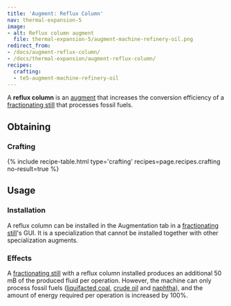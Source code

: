 ```yaml
---
title: 'Augment: Reflux Column'
nav: thermal-expansion-5
image:
- alt: Reflux column augment
  file: thermal-expansion-5/augment-machine-refinery-oil.png
redirect_from:
- /docs/augment-reflux-column/
- /docs/thermal-expansion/augment-reflux-column/
recipes:
  crafting:
  - te5-augment-machine-refinery-oil
---
```


A **reflux column** is an [augment](/docs/thermal-expansion-5/augments/) that increases the
conversion efficiency of a [fractionating still](/docs/thermal-expansion-5/fractionating-still/)
that processes fossil fuels.


Obtaining
---------

### Crafting
{% include recipe-table.html type='crafting' recipes=page.recipes.crafting no-result=true %}


Usage
-----

### Installation
A reflux column can be installed in the Augmentation tab in a [fractionating
still](/docs/thermal-expansion-5/fractionating-still/)'s GUI. It is a specialization that cannot be
installed together with other specialization augments.

### Effects
A [fractionating still](/docs/thermal-expansion-5/fractionating-still/) with a reflux column
installed produces an additional 50 mB of the produced fluid per operation.
However, the machine can only process fossil fuels ([liquifacted
coal](/docs/thermal-foundation-2/liquifacted-coal/), [crude oil](/docs/thermal-foundation-2/crude-oil/) and
[naphtha](/docs/thermal-foundation-2/naphtha/)), and the amount of energy required per operation is
increased by 100%.
